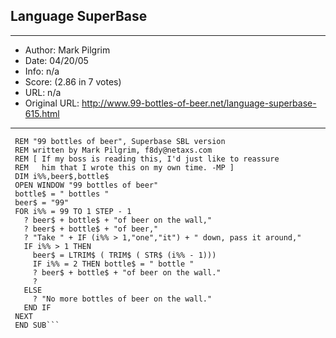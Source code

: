 
## Language SuperBase ##
---
- Author: Mark Pilgrim
- Date: 04/20/05
- Info: n/a
- Score:  (2.86 in 7 votes)
- URL: n/a
- Original URL: http://www.99-bottles-of-beer.net/language-superbase-615.html
---

```SUB main()
 REM "99 bottles of beer", Superbase SBL version
 REM written by Mark Pilgrim, f8dy@netaxs.com
 REM [ If my boss is reading this, I'd just like to reassure
 REM   him that I wrote this on my own time. -MP ]
 DIM i%%,beer$,bottle$
 OPEN WINDOW "99 bottles of beer"
 bottle$ = " bottles "
 beer$ = "99"
 FOR i%% = 99 TO 1 STEP - 1
   ? beer$ + bottle$ + "of beer on the wall,"
   ? beer$ + bottle$ + "of beer,"
   ? "Take " + IF (i%% > 1,"one","it") + " down, pass it around,"
   IF i%% > 1 THEN 
     beer$ = LTRIM$ ( TRIM$ ( STR$ (i%% - 1)))
     IF i%% = 2 THEN bottle$ = " bottle "
     ? beer$ + bottle$ + "of beer on the wall."
     ? 
   ELSE 
     ? "No more bottles of beer on the wall."
   END IF 
 NEXT 
 END SUB```
